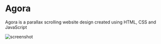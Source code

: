 ﻿# Agora

 Agora is a parallax scrolling website design created using HTML, CSS and JavaScript

 
![screenshot](https://github.com/nadeeshanie/Agora-Website/assets/90096354/f3c6d5c4-bb84-4a9b-90e2-b968c960213b)

